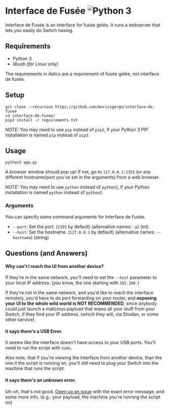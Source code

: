 # Interface de Fusée ![Python 3](https://img.shields.io/badge/python-3-blue.svg)
Interface de Fusée is an interface for fusée gelée. It runs a webserver that lets you easily do Switch haxing.

## Requirements
 * Python 3
 * *libusb (for Linux only)*

The requirements in *italics* are a requirement of fusée gelée, not interface de fusée.

## Setup
```
git clone --recursive https://github.com/moriczgergo/interface-de-fusee
cd interface-de-fusee/
pip3 install -r requirements.txt
```

*NOTE:* You may need to use `pip` instead of `pip3`, if your Python 3 PIP installation is named `pip` instead of `pip3`.

## Usage
```
python3 app.py
```

A browser window should pop up! If not, go to `127.0.0.1:1355` (or any different hostname/port you've set in the arguments) from a web browser.

*NOTE:* You may need to use `python` instead of `python3`, if your Python installation is named `python` instead of `python3`.

### Arguments
You can specify some command arguments for Interface de Fusée.

 * `--port`: Set the port. (`1355` by default) (alternative names: `-p`) (int)
 * `--host`: Set the hostname. (`127.0.0.1` by default) (alternative names: `--hostname`) (string)

## Questions (and Answers)

#### Why can't I reach the UI from another device?
If they're in the same network, you'll need to set the `--host` parameter to your local IP address. (you know, the one starting with `192.168.`)

If they're not in the same network, and you'd like to reach the interface remotely, you'd have to do port forwarding on your router, and **exposing your UI to the whole wild world is NOT RECOMMENDED**, since anybody could just launch a malicious payload that wipes all your stuff from your Switch, if they find your IP address. (which they will, via Shodan, or some other service)

#### It says there's a USB Error.
It seems like the interface doesn't have access to your USB ports. You'll need to run the script with `sudo`.

Also note, that if you're viewing the interface from another device, than the one it the script is running on, you'll still need to plug your Switch into the machine that runs the script.

#### It says there's an unknown error.
Uh-oh, that's not good. [Open up an issue](https://github.com/moriczgergo/interface-de-fusee/issues/new) with the exact error message, and some more info. (e.g.: your payload, the machine you're running the script on)

